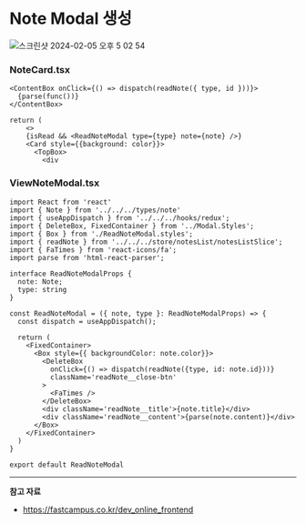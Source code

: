 # Note Modal 생성

![스크린샷 2024-02-05 오후 5 02 54](https://github.com/Heo-y-y/development-blog/assets/112863029/ec1bb156-78c4-4f20-80fd-a5ff3475415d)

### NoteCard.tsx

```tsx
<ContentBox onClick={() => dispatch(readNote({ type, id }))}>
  {parse(func())}
</ContentBox>
```

```tsx
return (
    <>
    {isRead && <ReadNoteModal type={type} note={note} />}
    <Card style={{background: color}}>
      <TopBox>
        <div
```

### ViewNoteModal.tsx

```tsx
import React from 'react'
import { Note } from '../../../types/note'
import { useAppDispatch } from '../../../hooks/redux';
import { DeleteBox, FixedContainer } from '../Modal.Styles';
import { Box } from './ReadNoteModal.styles';
import { readNote } from '../../../store/notesList/notesListSlice';
import { FaTimes } from 'react-icons/fa';
import parse from 'html-react-parser';

interface ReadNoteModalProps {
  note: Note;
  type: string
}

const ReadNoteModal = ({ note, type }: ReadNoteModalProps) => {
  const dispatch = useAppDispatch();

  return (
    <FixedContainer>
      <Box style={{ backgroundColor: note.color}}>
        <DeleteBox
          onClick={() => dispatch(readNote({type, id: note.id}))}
          className='readNote__close-btn'
        >
          <FaTimes />
        </DeleteBox>
        <div className='readNote__title'>{note.title}</div>
        <div className='readNote__content'>{parse(note.content)}</div>
      </Box>
    </FixedContainer>
  )
}

export default ReadNoteModal
```

---

**참고 자료**

- <https://fastcampus.co.kr/dev_online_frontend>
